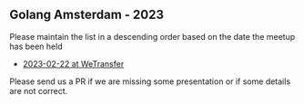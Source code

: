 Golang Amsterdam - 2023
-----------------------

Please maintain the list in a descending order based on the date the meetup has been held

* [2023-02-22 at WeTransfer](2023-02-22@wetransfer/README.md)

Please send us a PR if we are missing some presentation or if some details are not correct.
